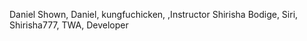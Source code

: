 Daniel Shown, Daniel, kungfuchicken, ,Instructor
Shirisha Bodige, Siri, Shirisha777, TWA, Developer
